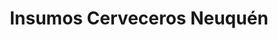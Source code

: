 ---
title: "Insumos Cerveceros Neuquén"
url: /neuquen/insumos-cerveceros-neuquen/
shop: cervecería
---